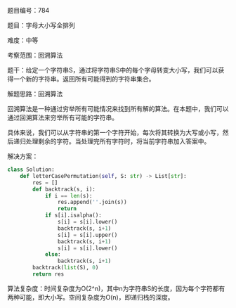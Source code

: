题目编号：784

题目：字母大小写全排列

难度：中等

考察范围：回溯算法

题干：给定一个字符串S，通过将字符串S中的每个字母转变大小写，我们可以获得一个新的字符串。返回所有可能得到的字符串集合。

解题思路：回溯算法

回溯算法是一种通过穷举所有可能情况来找到所有解的算法。在本题中，我们可以通过回溯算法来穷举所有可能的字符串。

具体来说，我们可以从字符串的第一个字符开始，每次将其转换为大写或小写，然后递归处理剩余的字符。当处理完所有字符时，将当前字符串加入答案中。

解决方案：

```python
class Solution:
    def letterCasePermutation(self, S: str) -> List[str]:
        res = []
        def backtrack(s, i):
            if i == len(s):
                res.append(''.join(s))
                return
            if s[i].isalpha():
                s[i] = s[i].lower()
                backtrack(s, i+1)
                s[i] = s[i].upper()
                backtrack(s, i+1)
                s[i] = s[i].lower()
            else:
                backtrack(s, i+1)
        backtrack(list(S), 0)
        return res
```

算法复杂度：时间复杂度为O(2^n)，其中n为字符串S的长度，因为每个字符都有两种可能，即大小写。空间复杂度为O(n)，即递归栈的深度。
